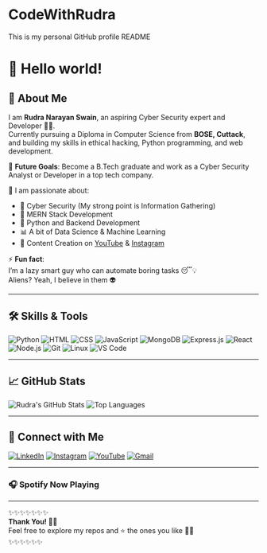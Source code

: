 # CodeWithRudra
This is my personal GitHub profile README

# 🙏 Hello world!

## 👋 About Me
I am **Rudra Narayan Swain**, an aspiring Cyber Security expert and Developer 👨‍💻.  
Currently pursuing a Diploma in Computer Science from **BOSE, Cuttack**, and building my skills in ethical hacking, Python programming, and web development.

🚀 **Future Goals**: Become a B.Tech graduate and work as a Cyber Security Analyst or Developer in a top tech company.

🎯 I am passionate about:
- 🔐 Cyber Security (My strong point is Information Gathering)
- 🧠 MERN Stack Development
- 🐍 Python and Backend Development
- 📊 A bit of Data Science & Machine Learning
- 🎥 Content Creation on [YouTube](https://www.youtube.com/@CodewithRudraoffical) & [Instagram](https://www.instagram.com/codewithrudra)

⚡ **Fun fact**:  
I’m a lazy smart guy who can automate boring tasks 😴💡  
Aliens? Yeah, I believe in them 👽  

---

## 🛠️ Skills & Tools
![Python](https://img.shields.io/badge/-Python-3776AB?style=flat&logo=python&logoColor=white)
![HTML](https://img.shields.io/badge/-HTML5-E34F26?style=flat&logo=html5&logoColor=white)
![CSS](https://img.shields.io/badge/-CSS3-1572B6?style=flat&logo=css3)
![JavaScript](https://img.shields.io/badge/-JavaScript-F7DF1E?style=flat&logo=javascript&logoColor=black)
![MongoDB](https://img.shields.io/badge/-MongoDB-47A248?style=flat&logo=mongodb)
![Express.js](https://img.shields.io/badge/-Express.js-000000?style=flat&logo=express)
![React](https://img.shields.io/badge/-React-61DAFB?style=flat&logo=react)
![Node.js](https://img.shields.io/badge/-Node.js-339933?style=flat&logo=node.js)
![Git](https://img.shields.io/badge/-Git-F05032?style=flat&logo=git)
![Linux](https://img.shields.io/badge/-Linux-FCC624?style=flat&logo=linux&logoColor=black)
![VS Code](https://img.shields.io/badge/-VSCode-007ACC?style=flat&logo=visual-studio-code)

---

## 📈 GitHub Stats

![Rudra's GitHub Stats](https://github-readme-stats.vercel.app/api?username=CodeWithRudra&show_icons=true&theme=radical)
![Top Languages](https://github-readme-stats.vercel.app/api/top-langs/?username=CodeWithRudra&layout=compact&theme=radical)

---

## 🔗 Connect with Me

[![LinkedIn](https://img.shields.io/badge/-LinkedIn-blue?style=flat&logo=linkedin)](https://www.linkedin.com/in/rudra-narayan-swain/)
[![Instagram](https://img.shields.io/badge/-Instagram-E4405F?style=flat&logo=instagram&logoColor=white)](https://www.instagram.com/codewithrudra)
[![YouTube](https://img.shields.io/badge/-YouTube-FF0000?style=flat&logo=youtube&logoColor=white)](https://www.youtube.com/@CodewithRudraoffical)
[![Gmail](https://img.shields.io/badge/-Gmail-D14836?style=flat&logo=gmail&logoColor=white)](mailto:rudranarayanswain10001@gmail.com)

---

### 🎧 Spotify Now Playing
<!-- Use GitHub Action or external service to show your current track -->

---

✨✨✨✨✨✨✨  
**Thank You! 🙏🏼**  
Feel free to explore my repos and ⭐ the ones you like 👨‍💻  
✨✨✨✨✨✨
